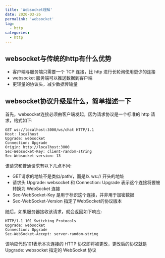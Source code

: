 ```yaml
---
title: 'Websocket理解'
date: 2020-03-26
permalink: 'websocket'
tag:
  - http
categories:
  - http
---
```


## websocket与传统的http有什么优势

- 客户端与服务端只需要一个 TCP 连接，比 http 进行长轮询使用更少的连接
- websocket 服务端可以推送数据到客户端
- 更轻量的协议头，减少数据传输量

## websocket协议升级是什么，简单描述一下

首先，websocket连接必须由客户端发起，因为请求协议是一个标准的 http 请求，格式如下:

```
GET ws://localhost:3000/ws/chat HTTP/1.1
Host: localhost
Upgrade: websocket
Connection: Upgrade
Origin: http://localhost:3000
Sec-Websocket-Key: client-random-string
Sec-Websocket-version: 13
```

该请求和普通请求有以下几点不同:

- GET请求的地址不是类似/path/，而是以 ws:// 开头的地址
- 请求头 Upgrade: websocket 和 Connection: Upgrade 表示这个连接将要被转换为 WebSocket 连接
- Sec-WebSocket-Key 是用于标识这个连接，并非用于加密数据
- Sec-WebSocket-Version 指定了WebSocket的协议版本

随后，如果服务器接收该请求，就会返回如下响应:

```
HTTP/1.1 101 Switching Protocols
Upgrade: websocket
Connection: Upgrade
Sec-WebSocket-Accept: server-random-string
```

该响应代码101表示本次连接的 HTTP 协议即将被更改，更改后的协议就是 Upgrade: websocket 指定的 WebSocket 协议

